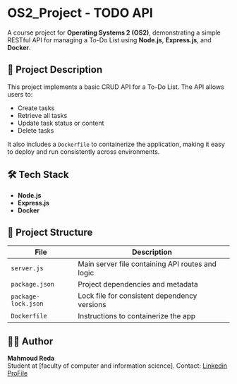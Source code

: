 # OS2_Project - TODO API

A course project for **Operating Systems 2 (OS2)**, demonstrating a simple RESTful API for managing a To-Do List using **Node.js**, **Express.js**, and **Docker**.

## 📌 Project Description

This project implements a basic CRUD API for a To-Do List. The API allows users to:

- Create tasks
- Retrieve all tasks
- Update task status or content
- Delete tasks

It also includes a `Dockerfile` to containerize the application, making it easy to deploy and run consistently across environments.

## 🛠️ Tech Stack

- **Node.js**
- **Express.js**
- **Docker**

## 📁 Project Structure

| File | Description |
|------|-------------|
| `server.js` | Main server file containing API routes and logic |
| `package.json` | Project dependencies and metadata |
| `package-lock.json` | Lock file for consistent dependency versions |
| `Dockerfile` | Instructions to containerize the app |

## 👨‍💻 Author

**Mahmoud Reda**  
Student at [faculty of computer and information science].
Contact: [Linkedin ProFile](https://githubhttps://www.linkedin.com/in/mahmoudredaprofile.com/mahmoudreda4424)
